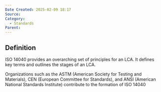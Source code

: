 ```yaml
---
Date Created: 2025-02-09 18:17
Source: 
Category:
  - Standards
Parent:
---
```

## Definition
ISO 14040 provides an overarching set of principles for an LCA. It defines key terms and outlines the stages of an LCA.

Organizations such as the ASTM (American Society for Testing and Materials), CEN (European Committee for Standards), and ANSI (American National Standards Institute) contribute to the formation of ISO 14040